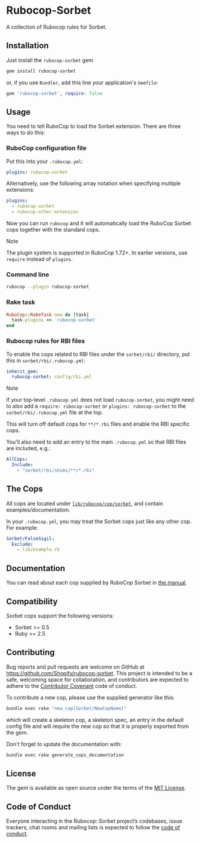 # Rubocop-Sorbet

A collection of Rubocop rules for Sorbet.

## Installation

Just install the `rubocop-sorbet` gem

```sh
gem install rubocop-sorbet
```
or, if you use `Bundler`, add this line your application's `Gemfile`:

```ruby
gem 'rubocop-sorbet', require: false
```

## Usage

You need to tell RuboCop to load the Sorbet extension. There are three ways to do this:

### RuboCop configuration file

Put this into your `.rubocop.yml`:

```yaml
plugins: rubocop-sorbet
```

Alternatively, use the following array notation when specifying multiple extensions:

```yaml
plugins:
  - rubocop-sorbet
  - rubocop-other-extension
```

Now you can run `rubocop` and it will automatically load the RuboCop Sorbet cops together with the standard cops.

> [!NOTE]
> The plugin system is supported in RuboCop 1.72+. In earlier versions, use `require` instead of `plugins`.

### Command line

```sh
rubocop --plugin rubocop-sorbet
```

### Rake task

```ruby
RuboCop::RakeTask.new do |task|
  task.plugins << 'rubocop-sorbet'
end
```

### Rubocop rules for RBI files

To enable the cops related to RBI files under the `sorbet/rbi/` directory, put this in `sorbet/rbi/.rubocop.yml`:

```yaml
inherit_gem:
  rubocop-sorbet: config/rbi.yml
```
> [!NOTE]
> If your top-level `.rubocop.yml` does not load `rubocop-sorbet`, you might need to also add a `require: rubocop-sorbet` or `plugins: rubocop-sorbet` to the `sorbet/rbi/.rubocop.yml` file at the top.

This will turn off default cops for `**/*.rbi` files and enable the RBI specific cops.

You'll also need to add an entry to the main `.rubocop.yml` so that RBI files are included, e.g.:

```yaml
AllCops:
  Include:
    - "sorbet/rbi/shims/**/*.rbi"
```

## The Cops
All cops are located under [`lib/rubocop/cop/sorbet`](lib/rubocop/cop/sorbet), and contain examples/documentation.

In your `.rubocop.yml`, you may treat the Sorbet cops just like any other cop. For example:

```yaml
Sorbet/FalseSigil:
  Exclude:
    - lib/example.rb
```

## Documentation

You can read about each cop supplied by RuboCop Sorbet in [the manual](manual/cops.md).

## Compatibility

Sorbet cops support the following versions:

- Sorbet >= 0.5
- Ruby >= 2.5

## Contributing

Bug reports and pull requests are welcome on GitHub at https://github.com/Shopify/rubocop-sorbet. This project is intended to be a safe, welcoming space for collaboration, and contributors are expected to adhere to the [Contributor Covenant](http://contributor-covenant.org) code of conduct.

To contribute a new cop, please use the supplied generator like this:

```sh
bundle exec rake "new_cop[Sorbet/NewCopName]"
```

which will create a skeleton cop, a skeleton spec, an entry in the default config file and will require the new cop so that it is properly exported from the gem.

Don't forget to update the documentation with:

```sh
bundle exec rake generate_cops_documentation
```

## License

The gem is available as open source under the terms of the [MIT License](https://github.com/Shopify/rubocop-sorbet/blob/main/LICENSE.txt).

## Code of Conduct

Everyone interacting in the Rubocop::Sorbet project’s codebases, issue trackers, chat rooms and mailing lists is expected to follow the [code of conduct](https://github.com/Shopify/rubocop-sorbet/blob/main/CODE_OF_CONDUCT.md).
